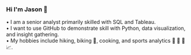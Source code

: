 ### Hi I'm Jason 👋


•	I am a senior analyst primarily skilled with SQL and Tableau.  
•	I want to use GitHub to demonstrate skill with Python, data visualization, and insight gathering.  
•	My hobbies include hiking, biking :bicyclist:, cooking, and sports analytics :football: :basketball: :tennis: :chart_with_upwards_trend:.

<!--
- 🔭 I’m currently working on ...
- 🌱 I’m currently learning ...
- 👯 I’m looking to collaborate on ...
- 🤔 I’m looking for help with ...
- 💬 Ask me about ...
- 📫 How to reach me: ...
- 😄 Pronouns: ...
- ⚡ Fun fact: ...
-->

